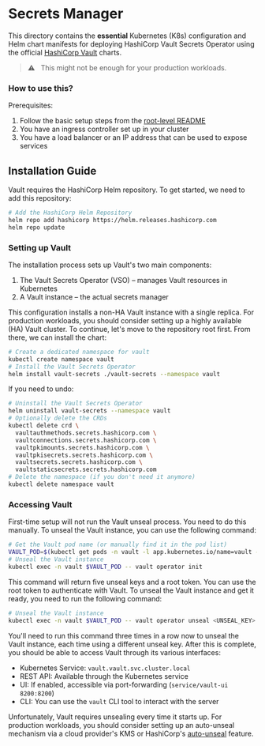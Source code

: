 # Secrets Manager

This directory contains the **essential** Kubernetes (K8s) configuration and Helm chart manifests for deploying HashiCorp Vault Secrets Operator using the official [HashiCorp Vault](https://developer.hashicorp.com/vault) charts.

> ⚠️ &nbsp; This might not be enough for your production workloads.

### How to use this?

Prerequisites:

  1. Follow the basic setup steps from the [root-level README](../README.md)
  1. You have an ingress controller set up in your cluster
  1. You have a load balancer or an IP address that can be used to expose services

## Installation Guide

Vault requires the HashiCorp Helm repository. To get started, we need to add this repository:

```bash
# Add the HashiCorp Helm Repository
helm repo add hashicorp https://helm.releases.hashicorp.com
helm repo update
```

### Setting up Vault

The installation process sets up Vault's two main components:

  1. The Vault Secrets Operator (VSO) – manages Vault resources in Kubernetes
  1. A Vault instance – the actual secrets manager

This configuration installs a non-HA Vault instance with a single replica. For production workloads, you should consider setting up a highly available (HA) Vault cluster. To continue, let's move to the repository root first. From there, we can install the chart:

```bash
# Create a dedicated namespace for vault
kubectl create namespace vault
# Install the Vault Secrets Operator
helm install vault-secrets ./vault-secrets --namespace vault
```

If you need to undo:

```bash
# Uninstall the Vault Secrets Operator
helm uninstall vault-secrets --namespace vault
# Optionally delete the CRDs
kubectl delete crd \
  vaultauthmethods.secrets.hashicorp.com \
  vaultconnections.secrets.hashicorp.com \
  vaultpkimounts.secrets.hashicorp.com \
  vaultpkisecrets.secrets.hashicorp.com \
  vaultsecrets.secrets.hashicorp.com \
  vaultstaticsecrets.secrets.hashicorp.com
# Delete the namespace (if you don't need it anymore)
kubectl delete namespace vault
```

### Accessing Vault

First-time setup will not run the Vault unseal process. You need to do this manually. To unseal the Vault instance, you can use the following command:

```bash
# Get the Vault pod name (or manually find it in the pod list)
VAULT_POD=$(kubectl get pods -n vault -l app.kubernetes.io/name=vault -o jsonpath='{.items[0].metadata.name}')
# Unseal the Vault instance
kubectl exec -n vault $VAULT_POD -- vault operator init
```

This command will return five unseal keys and a root token. You can use the root token to authenticate with Vault. To unseal the Vault instance and get it ready, you need to run the following command:

```bash
# Unseal the Vault instance
kubectl exec -n vault $VAULT_POD -- vault operator unseal <UNSEAL_KEY>
```

You'll need to run this command three times in a row now to unseal the Vault instance, each time using a different unseal key. After this is complete, you should be able to access Vault through its various interfaces:

  - Kubernetes Service: `vault.vault.svc.cluster.local`
  - REST API: Available through the Kubernetes service
  - UI: If enabled, accessible via port-forwarding (`service/vault-ui 8200:8200`)
  - CLI: You can use the `vault` CLI tool to interact with the server

Unfortunately, Vault requires unsealing every time it starts up. For production workloads, you should consider setting up an auto-unseal mechanism via a cloud provider's KMS or HashiCorp's [auto-unseal](https://learn.hashicorp.com/tutorials/vault/autounseal-transit) feature.
